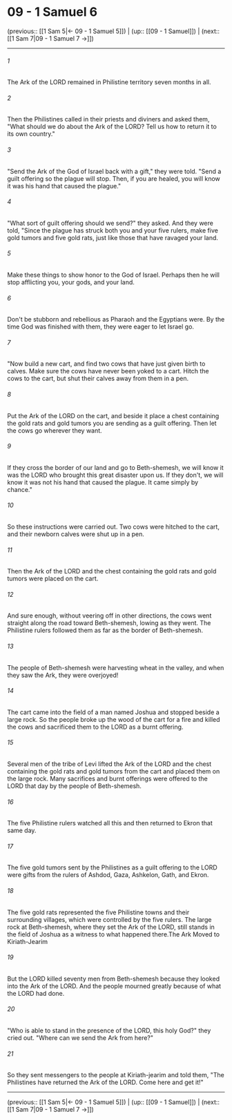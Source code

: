 # 09 - 1 Samuel 6

(previous:: [[1 Sam 5|← 09 - 1 Samuel 5]]) | (up:: [[09 - 1 Samuel]]) | (next:: [[1 Sam 7|09 - 1 Samuel 7 →]])

***


###### 1 
The Ark of the LORD remained in Philistine territory seven months in all. 

###### 2 
Then the Philistines called in their priests and diviners and asked them, "What should we do about the Ark of the LORD? Tell us how to return it to its own country." 

###### 3 
"Send the Ark of the God of Israel back with a gift," they were told. "Send a guilt offering so the plague will stop. Then, if you are healed, you will know it was his hand that caused the plague." 

###### 4 
"What sort of guilt offering should we send?" they asked. And they were told, "Since the plague has struck both you and your five rulers, make five gold tumors and five gold rats, just like those that have ravaged your land. 

###### 5 
Make these things to show honor to the God of Israel. Perhaps then he will stop afflicting you, your gods, and your land. 

###### 6 
Don't be stubborn and rebellious as Pharaoh and the Egyptians were. By the time God was finished with them, they were eager to let Israel go. 

###### 7 
"Now build a new cart, and find two cows that have just given birth to calves. Make sure the cows have never been yoked to a cart. Hitch the cows to the cart, but shut their calves away from them in a pen. 

###### 8 
Put the Ark of the LORD on the cart, and beside it place a chest containing the gold rats and gold tumors you are sending as a guilt offering. Then let the cows go wherever they want. 

###### 9 
If they cross the border of our land and go to Beth-shemesh, we will know it was the LORD who brought this great disaster upon us. If they don't, we will know it was not his hand that caused the plague. It came simply by chance." 

###### 10 
So these instructions were carried out. Two cows were hitched to the cart, and their newborn calves were shut up in a pen. 

###### 11 
Then the Ark of the LORD and the chest containing the gold rats and gold tumors were placed on the cart. 

###### 12 
And sure enough, without veering off in other directions, the cows went straight along the road toward Beth-shemesh, lowing as they went. The Philistine rulers followed them as far as the border of Beth-shemesh. 

###### 13 
The people of Beth-shemesh were harvesting wheat in the valley, and when they saw the Ark, they were overjoyed! 

###### 14 
The cart came into the field of a man named Joshua and stopped beside a large rock. So the people broke up the wood of the cart for a fire and killed the cows and sacrificed them to the LORD as a burnt offering. 

###### 15 
Several men of the tribe of Levi lifted the Ark of the LORD and the chest containing the gold rats and gold tumors from the cart and placed them on the large rock. Many sacrifices and burnt offerings were offered to the LORD that day by the people of Beth-shemesh. 

###### 16 
The five Philistine rulers watched all this and then returned to Ekron that same day. 

###### 17 
The five gold tumors sent by the Philistines as a guilt offering to the LORD were gifts from the rulers of Ashdod, Gaza, Ashkelon, Gath, and Ekron. 

###### 18 
The five gold rats represented the five Philistine towns and their surrounding villages, which were controlled by the five rulers. The large rock at Beth-shemesh, where they set the Ark of the LORD, still stands in the field of Joshua as a witness to what happened there.The Ark Moved to Kiriath-Jearim 

###### 19 
But the LORD killed seventy men from Beth-shemesh because they looked into the Ark of the LORD. And the people mourned greatly because of what the LORD had done. 

###### 20 
"Who is able to stand in the presence of the LORD, this holy God?" they cried out. "Where can we send the Ark from here?" 

###### 21 
So they sent messengers to the people at Kiriath-jearim and told them, "The Philistines have returned the Ark of the LORD. Come here and get it!"

***

(previous:: [[1 Sam 5|← 09 - 1 Samuel 5]]) | (up:: [[09 - 1 Samuel]]) | (next:: [[1 Sam 7|09 - 1 Samuel 7 →]])
